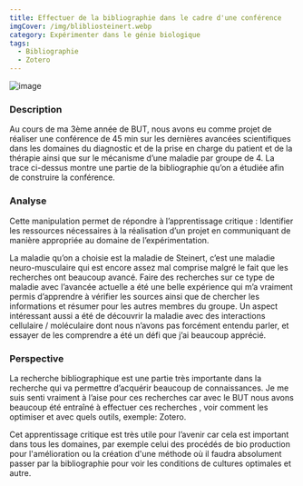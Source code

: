 ```yaml
---
title: Effectuer de la bibliographie dans le cadre d'une conférence
imgCover: /img/blibliosteinert.webp
category: Expérimenter dans le génie biologique
tags:
  - Bibliographie
  - Zotero
---
```


![image](/img/blibliosteinert.webp)

### Description

Au cours de ma 3ème année de BUT, nous avons eu comme projet de réaliser une conférence de 45 min sur les dernières avancées scientifiques dans les domaines du diagnostic et de la prise en charge du patient et de la thérapie ainsi que sur le mécanisme d’une maladie par groupe de 4. La trace ci-dessus montre une partie de la bibliographie qu’on a étudiée afin de construire la conférence.

### Analyse

Cette manipulation permet de répondre à l’apprentissage critique : Identifier les ressources nécessaires à la réalisation d’un projet en communiquant de manière appropriée au domaine de l’expérimentation.

La maladie qu’on a choisie est la maladie de Steinert, c’est une maladie neuro-musculaire qui est encore assez mal comprise malgré le fait que les recherches ont beaucoup avancé. Faire des recherches sur ce type de maladie avec l’avancée actuelle a été une belle expérience qui m’a vraiment permis d’apprendre à vérifier les sources ainsi que de chercher les informations et résumer pour les autres membres du groupe. Un aspect intéressant aussi a été de découvrir la maladie avec des interactions cellulaire / moléculaire dont nous n’avons pas forcément entendu parler, et essayer de les comprendre a été un défi que j’ai beaucoup apprécié.

### Perspective

La recherche bibliographique est une partie très importante dans la recherche qui va permettre d’acquérir beaucoup de connaissances. Je me suis senti vraiment à l’aise pour ces recherches car avec le BUT nous avons beaucoup été entraîné à effectuer ces recherches , voir comment les optimiser et avec quels outils, exemple: Zotero.

Cet apprentissage critique est très utile pour l’avenir car cela est important dans tous les domaines, par exemple celui des procédés de bio production pour l'amélioration ou la création d'une méthode où il faudra absolument passer par la bibliographie pour voir les conditions de cultures optimales et autre.
